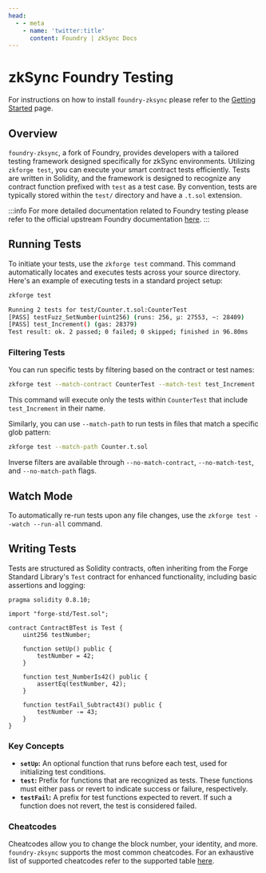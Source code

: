 ```yaml
---
head:
  - - meta
    - name: 'twitter:title'
      content: Foundry | zkSync Docs
---
```


# zkSync Foundry Testing

For instructions on how to install `foundry-zksync` please refer to the
[Getting Started](../tooling/foundry/getting-started.md) page.

## Overview

`foundry-zksync`, a fork of Foundry, provides developers with a tailored testing framework designed specifically for
zkSync environments. Utilizing `zkforge test`, you can execute your smart contract tests efficiently. Tests are written
in Solidity, and the framework is designed to recognize any contract function prefixed with `test` as a test case. By
convention, tests are typically stored within the `test/` directory and have a `.t.sol` extension.

:::info For more detailed documentation related to Foundry testing please refer to the official upstream Foundry
documentation [here](https://book.getfoundry.sh/forge/tests). :::

## Running Tests

To initiate your tests, use the `zkforge test` command. This command automatically locates and executes tests across
your source directory. Here's an example of executing tests in a standard project setup:

```bash
zkforge test

Running 2 tests for test/Counter.t.sol:CounterTest
[PASS] testFuzz_SetNumber(uint256) (runs: 256, μ: 27553, ~: 28409)
[PASS] test_Increment() (gas: 28379)
Test result: ok. 2 passed; 0 failed; 0 skipped; finished in 96.80ms
```

### Filtering Tests

You can run specific tests by filtering based on the contract or test names:

```bash
zkforge test --match-contract CounterTest --match-test test_Increment
```

This command will execute only the tests within `CounterTest` that include `test_Increment` in their name.

Similarly, you can use `--match-path` to run tests in files that match a specific glob pattern:

```bash
zkforge test --match-path Counter.t.sol
```

Inverse filters are available through `--no-match-contract`, `--no-match-test`, and `--no-match-path` flags.

## Watch Mode

To automatically re-run tests upon any file changes, use the `zkforge test --watch --run-all` command.

## Writing Tests

Tests are structured as Solidity contracts, often inheriting from the Forge Standard Library's `Test` contract for
enhanced functionality, including basic assertions and logging:

```solidity
pragma solidity 0.8.10;

import "forge-std/Test.sol";

contract ContractBTest is Test {
    uint256 testNumber;

    function setUp() public {
        testNumber = 42;
    }

    function test_NumberIs42() public {
        assertEq(testNumber, 42);
    }

    function testFail_Subtract43() public {
        testNumber -= 43;
    }
}
```

### Key Concepts

- **`setUp`:** An optional function that runs before each test, used for initializing test conditions.
- **`test`:** Prefix for functions that are recognized as tests. These functions must either pass or revert to indicate
  success or failure, respectively.
- **`testFail`:** A prefix for test functions expected to revert. If such a function does not revert, the test is
  considered failed.

### Cheatcodes

Cheatcodes allow you to change the block number, your identity, and more. `foundry-zksync` supports the most common
cheatcodes. For an exhaustive list of supported cheatcodes refer to the supported table
[here](https://github.com/matter-labs/foundry-zksync/blob/main/SUPPORTED_CHEATCODES.md).
